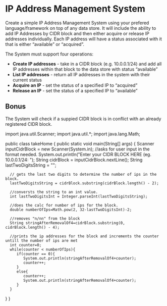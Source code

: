 # IP Address Management System
 
Create a simple IP Address Management System using your prefered language/framework on top of any data store. It will include the ability to add IP Addresses by CIDR block and then either acquire or release IP addresses individually. Each IP address will have a status associated with it that is either “available” or “acquired”. 
 
The System must support four operations:
  * **Create IP addresses** - take in a CIDR block (e.g. 10.0.0.1/24) and add all IP addresses within that block to the data store with status “available”
  * **List IP addresses** - return all IP addresses in the system with their current status
  * **Acquire an IP** - set the status of a specified IP to “acquired”
  * **Release an IP** - set the status of a specified IP to “available”

## Bonus

The System will check if a suppied CIDR block is in conflict with an already registered CIDR block.



import java.util.Scanner;
import java.util.*; 
import java.lang.Math; 

public class takeHome {
   public static void main(String[] args) {
      Scanner inputCidrBlock = new Scanner(System.in);
      //asks for user input in the format needed.
      System.out.println("Enter your CIDR BLOCK HERE (eg. 10.0.0.1/24: ");
      String cidrBlock = inputCidrBlock.nextLine();
      String lastTwoDigitsString = "";
      
      // gets the last two digits to determine the number of ips in the block.
      lastTwoDigitsString = cidrBlock.substring(cidrBlock.length() - 2);
      
      //conversts the string to an int value.
      int lastTwoDigitsInt = Integer.parseInt(lastTwoDigitsString);
      
      //does the calc for number of ips for the block.
      double numberOfIps=Math.pow(2, 32-lastTwoDigitsInt)-2;
      
      //removes "n/nn" from the block
      String stringAfterRemovalOf4=cidrBlock.substring(0, cidrBlock.length() - 4);
     
      //prints the ip addresses for the block and increments the counter untill the number of ips are met
      int counter=0;
      while(counter < numberOfIps){
         if(counter == 0){
            System.out.println(stringAfterRemovalOf4+counter);
            counter++;
         }
         else{
            counter++;
            System.out.println(stringAfterRemovalOf4+counter);
         }
      }   
   }
}
 
